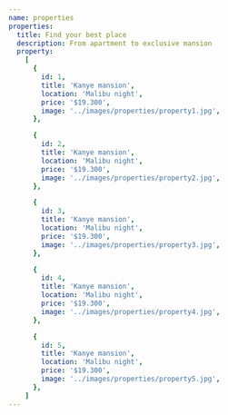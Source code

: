 ```yaml
---
name: properties
properties:
  title: Find your best place
  description: From apartment to exclusive mansion
  property:
    [
      {
        id: 1,
        title: 'Kanye mansion',
        location: 'Malibu night',
        price: '$19.300',
        image: '../images/properties/property1.jpg',
      },

      {
        id: 2,
        title: 'Kanye mansion',
        location: 'Malibu night',
        price: '$19.300',
        image: '../images/properties/property2.jpg',
      },

      {
        id: 3,
        title: 'Kanye mansion',
        location: 'Malibu night',
        price: '$19.300',
        image: '../images/properties/property3.jpg',
      },

      {
        id: 4,
        title: 'Kanye mansion',
        location: 'Malibu night',
        price: '$19.300',
        image: '../images/properties/property4.jpg',
      },

      {
        id: 5,
        title: 'Kanye mansion',
        location: 'Malibu night',
        price: '$19.300',
        image: '../images/properties/property5.jpg',
      },
    ]
---
```

